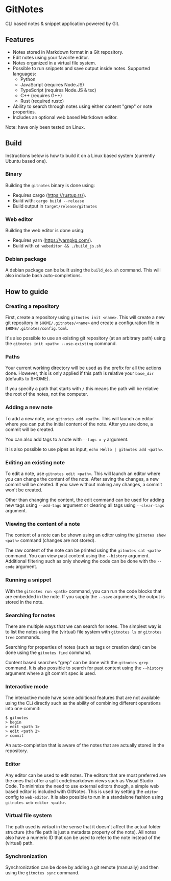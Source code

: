 # GitNotes
CLI based notes & snippet application powered by Git.

## Features
* Notes stored in Markdown format in a Git repository.
* Edit notes using your favorite editor.
* Notes organized in a virtual file system.
* Possible to run snippets and save output inside notes. Supported languages:
    * Python
    * JavaScript (requires Node.JS)
    * TypeScript (requires Node.JS & tsc)
    * C++ (requires G++)
    * Rust (required rustc)
* Ability to search through notes using either content "grep" or note properties.
* Includes an optional web based Markdown editor.

Note: have only been tested on Linux.

## Build
Instructions below is how to build it on a Linux based system (currently Ubuntu based one).

### Binary
Building the `gitnotes` binary is done using:

* Requires cargo (https://rustup.rs/).
* Build with: `cargo build --release`
* Build output in `target/release/gitnotes`

### Web editor
Building the web editor is done using:
* Requires yarn (https://yarnpkg.com/).
* Build with `cd webeditor && ./build_js.sh`

### Debian package
A debian package can be built using the `build_deb.sh` command. This will also include bash auto-completions.

## How to guide

### Creating a repository
First, create a repository using `gitnotes init <name>`. This will create a new git repository in `$HOME/.gitnotes/<name>` and create a configuration file in `$HOME/.gitnotes/config.toml`.

It's also possible to use an existing git repository (at an arbitrary path) using the `gitnotes init <path> --use-existing` command.

### Paths
Your current working directory will be used as the prefix for all the actions done. However, this is only applied if this path is relative your `base_dir` (defaults to $HOME).

If you specify a path that starts with `/` this means the path will be relative the root of the notes, not the computer.

### Adding a new note
To add a new note, use `gitnotes add <path>`. This will launch an editor where you can put the initial content of the note. After you are done, a commit will be created.

You can also add tags to a note with `--tags x y` argument.

It is also possible to use pipes as input, `echo Hello | gitnotes add <path>`.

### Editing an existing note
To edit a note, use `gitnotes edit <path>`. This will launch an editor where you can change the content of the note. After saving the changes, a new commit will be created. If you save without making any changes, a commit won't be created.

Other than changing the content, the edit command can be used for adding new tags using `--add-tags` argument or clearing all tags using `--clear-tags` argument.

### Viewing the content of a note
The content of a note can be shown using an editor using the `gitnotes show <path>` command (changes are not stored).

The raw content of the note can be printed using the `gitnotes cat <path>` command. You can view past content using the `--history` argument. Additional filtering such as only showing the code can be done with the `--code` argument.

### Running a snippet
With the `gitnotes run <path>` command, you can run the code blocks that are embedded in the note. If you supply the `--save` arguments, the output is stored in the note.

### Searching for notes
There are multiple ways that we can search for notes. The simplest way is to list the notes using the (virtual) file system with `gitnotes ls` or `gitnotes tree` commands. 

Searching for properties of notes (such as tags or creation date) can be done using the `gitnotes find` command.

Content based searches "grep" can be done with the `gitnotes grep` command. It is also possible to search for past content using the `--history` argument where a git commit spec is used.

### Interactive mode
The interactive mode have some additional features that are not available using the CLi directly such as the ability of combining different operations into one commit:

```
$ gitnotes
> begin
> edit <path 1>
> edit <path 2>
> commit
```

An auto-completion that is aware of the notes that are actually stored in the repository.

### Editor
Any editor can be used to edit notes. The editors that are most preferred are the ones that offer a split code/markdown views such as Visual Studio Code. To minimize the need to use external editors though, a simple web based editor is included with GitNotes. This is used by setting the `editor` config to `web-editor`. It is also possible to run in a standalone fashion using `gitnotes web-editor <path>`.

### Virtual file system
The path used is _virtual_ in the sense that it doesn't affect the actual folder structure (the file path is just a metadata property of the note). All notes also have a numeric ID that can be used to refer to the note instead of the (virtual) path.

### Synchronization
Synchronization can be done by adding a git remote (manually) and then using the `gitnotes sync` command.